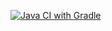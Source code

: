 [![Java CI with Gradle](https://github.com/EvgeniiaSanochkina/Patterns_New/actions/workflows/gradle.yml/badge.svg)](https://github.com/EvgeniiaSanochkina/Patterns_New/actions/workflows/gradle.yml) 